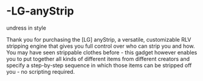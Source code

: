 # -LG-anyStrip
undress in style

Thank you for purchasing the [LG] anyStrip, a versatile, customizable RLV stripping engine that gives you full control over who can strip you and how. You may have seen strippable clothes before - this gadget however enables you to put together all kinds of different items from different creators and specify a step-by-step sequence in which those items can be stripped off you - no scripting required.
